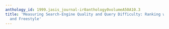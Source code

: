 ```yaml
---
anthology_id: 1999.jasis_journal-ir0anthology0volumeA50A10.3
title: 'Measuring Search-Engine Quality and Query Difficulty: Ranking with Target
  and Freestyle'
---
```

